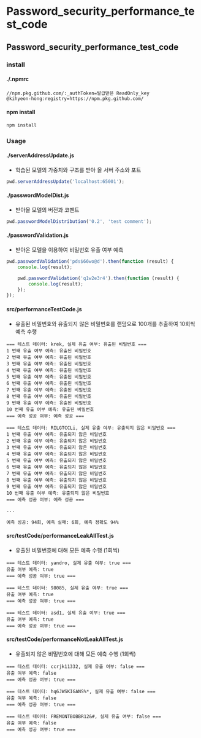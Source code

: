 # Password_security_performance_test_code

## Password_security_performance_test_code

### install

#### ./.npmrc

```text
//npm.pkg.github.com/:_authToken=발급받은 ReadOnly_key
@kihyeon-hong:registry=https://npm.pkg.github.com/
```

#### npm install

```bash
npm install
```

### Usage

#### ./serverAddressUpdate.js

-   학습된 모델의 가중치와 구조를 받아 올 서버 주소와 포트

```javascript
pwd.serverAddressUpdate('localhost:65001');
```

#### ./passwordModelDist.js

-   받아올 모델의 버전과 코멘트

```javascript
pwd.passwordModelDistribution('0.2', 'test comment');
```

#### ./passwordValidation.js

-   받아온 모델을 이용하여 비밀번호 유출 여부 예측

```javascript
pwd.passwordValidation('pds$66wo@d').then(function (result) {
    console.log(result);

    pwd.passwordValidation('q1w2e3r4').then(function (result) {
        console.log(result);
    });
});
```

#### src/performanceTestCode.js

-   유출된 비밀번호와 유출되지 않은 비밀번호를 랜덤으로 100개를 추출하여 10회씩 예측 수행

```text
=== 테스트 데이터: krek, 실제 유출 여부: 유출된 비밀번호 ===
1 번째 유출 여부 예측: 유출된 비밀번호
2 번째 유출 여부 예측: 유출된 비밀번호
3 번째 유출 여부 예측: 유출된 비밀번호
4 번째 유출 여부 예측: 유출된 비밀번호
5 번째 유출 여부 예측: 유출된 비밀번호
6 번째 유출 여부 예측: 유출된 비밀번호
7 번째 유출 여부 예측: 유출된 비밀번호
8 번째 유출 여부 예측: 유출된 비밀번호
9 번째 유출 여부 예측: 유출된 비밀번호
10 번째 유출 여부 예측: 유출된 비밀번호
=== 예측 성공 여부: 예측 성공 ===

=== 테스트 데이터: RILGTCCLi, 실제 유출 여부: 유출되지 않은 비밀번호 ===
1 번째 유출 여부 예측: 유출되지 않은 비밀번호
2 번째 유출 여부 예측: 유출되지 않은 비밀번호
3 번째 유출 여부 예측: 유출되지 않은 비밀번호
4 번째 유출 여부 예측: 유출되지 않은 비밀번호
5 번째 유출 여부 예측: 유출되지 않은 비밀번호
6 번째 유출 여부 예측: 유출되지 않은 비밀번호
7 번째 유출 여부 예측: 유출되지 않은 비밀번호
8 번째 유출 여부 예측: 유출되지 않은 비밀번호
9 번째 유출 여부 예측: 유출되지 않은 비밀번호
10 번째 유출 여부 예측: 유출되지 않은 비밀번호
=== 예측 성공 여부: 예측 성공 ===

...

예측 성공: 94회, 예측 실패: 6회, 예측 정확도 94%
```

#### src/testCode/performanceLeakAllTest.js

-   유출된 비밀번호에 대해 모든 예측 수행 (1회씩)

```text
=== 테스트 데이터: yandro, 실제 유출 여부: true ===
유출 여부 예측: true
=== 예측 성공 여부: true ===

=== 테스트 데이터: 98085, 실제 유출 여부: true ===
유출 여부 예측: true
=== 예측 성공 여부: true ===

=== 테스트 데이터: asd1, 실제 유출 여부: true ===
유출 여부 예측: true
=== 예측 성공 여부: true ===
```

#### src/testCode/performanceNotLeakAllTest.js

-   유출되지 않은 비밀번호에 대해 모든 예측 수행 (1회씩)

```text
=== 테스트 데이터: ccrjk11332, 실제 유출 여부: false ===
유출 여부 예측: false
=== 예측 성공 여부: true ===

=== 테스트 데이터: hq6JWSKIGANS%*, 실제 유출 여부: false ===
유출 여부 예측: false
=== 예측 성공 여부: true ===

=== 테스트 데이터: FREMONTBOBBR12&#, 실제 유출 여부: false ===
유출 여부 예측: false
=== 예측 성공 여부: true ===
```
